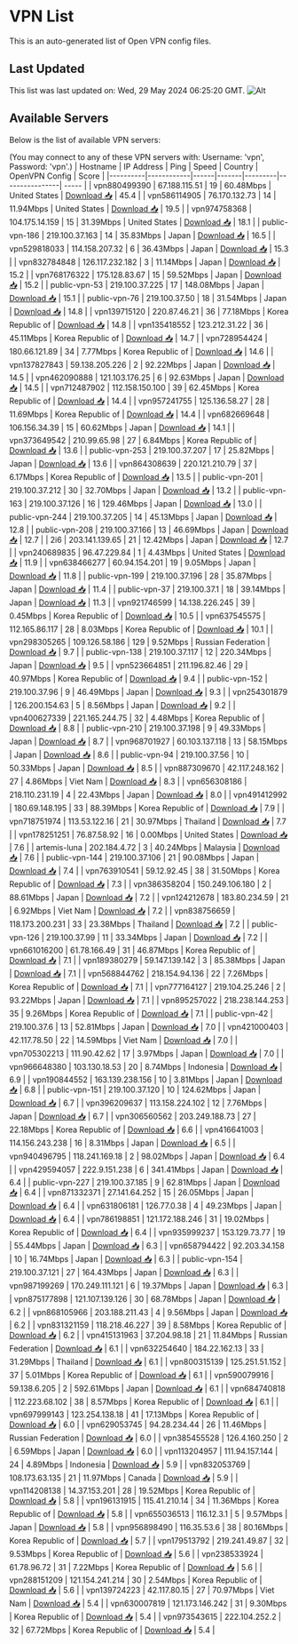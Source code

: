 # VPN List

This is an auto-generated list of Open VPN config files.

## Last Updated

This list was last updated on: Wed, 29 May 2024 06:25:20 GMT.
![Alt](https://repobeats.axiom.co/api/embed/186b98318ef1479477931607c1ad7d823f12451f.svg "Repobeats analytics image")

## Available Servers

Below is the list of available VPN servers:

(You may connect to any of these VPN servers with: Username: 'vpn', Password: 'vpn'.)
| Hostname | IP Address | Ping | Speed | Country | OpenVPN Config | Score |
|----------|------------|------|-------|---------|----------------| ----- |
| vpn880499390 | 67.188.115.51 | 19 | 60.48Mbps | United States | [Download 📥](./configs/server_0_US.ovpn) | 45.4 |
| vpn586114905 | 76.170.132.73 | 14 | 11.94Mbps | United States | [Download 📥](./configs/server_1_US.ovpn) | 19.5 |
| vpn974758368 | 104.175.14.159 | 15 | 31.39Mbps | United States | [Download 📥](./configs/server_2_US.ovpn) | 18.1 |
| public-vpn-186 | 219.100.37.163 | 14 | 35.83Mbps | Japan | [Download 📥](./configs/server_3_JP.ovpn) | 16.5 |
| vpn529818033 | 114.158.207.32 | 6 | 36.43Mbps | Japan | [Download 📥](./configs/server_4_JP.ovpn) | 15.3 |
| vpn832784848 | 126.117.232.182 | 3 | 11.14Mbps | Japan | [Download 📥](./configs/server_5_JP.ovpn) | 15.2 |
| vpn768176322 | 175.128.83.67 | 15 | 59.52Mbps | Japan | [Download 📥](./configs/server_6_JP.ovpn) | 15.2 |
| public-vpn-53 | 219.100.37.225 | 17 | 148.08Mbps | Japan | [Download 📥](./configs/server_7_JP.ovpn) | 15.1 |
| public-vpn-76 | 219.100.37.50 | 18 | 31.54Mbps | Japan | [Download 📥](./configs/server_8_JP.ovpn) | 14.8 |
| vpn139715120 | 220.87.46.21 | 36 | 77.18Mbps | Korea Republic of | [Download 📥](./configs/server_9_KR.ovpn) | 14.8 |
| vpn135418552 | 123.212.31.22 | 36 | 45.11Mbps | Korea Republic of | [Download 📥](./configs/server_10_KR.ovpn) | 14.7 |
| vpn728954424 | 180.66.121.89 | 34 | 7.77Mbps | Korea Republic of | [Download 📥](./configs/server_11_KR.ovpn) | 14.6 |
| vpn137827843 | 59.138.205.226 | 2 | 92.22Mbps | Japan | [Download 📥](./configs/server_12_JP.ovpn) | 14.5 |
| vpn462090888 | 121.103.176.25 | 6 | 92.63Mbps | Japan | [Download 📥](./configs/server_13_JP.ovpn) | 14.5 |
| vpn712487902 | 112.158.150.100 | 39 | 62.45Mbps | Korea Republic of | [Download 📥](./configs/server_14_KR.ovpn) | 14.4 |
| vpn957241755 | 125.136.58.27 | 28 | 11.69Mbps | Korea Republic of | [Download 📥](./configs/server_15_KR.ovpn) | 14.4 |
| vpn682669648 | 106.156.34.39 | 15 | 60.62Mbps | Japan | [Download 📥](./configs/server_16_JP.ovpn) | 14.1 |
| vpn373649542 | 210.99.65.98 | 27 | 6.84Mbps | Korea Republic of | [Download 📥](./configs/server_17_KR.ovpn) | 13.6 |
| public-vpn-253 | 219.100.37.207 | 17 | 25.82Mbps | Japan | [Download 📥](./configs/server_18_JP.ovpn) | 13.6 |
| vpn864308639 | 220.121.210.79 | 37 | 6.17Mbps | Korea Republic of | [Download 📥](./configs/server_19_KR.ovpn) | 13.5 |
| public-vpn-201 | 219.100.37.212 | 30 | 32.70Mbps | Japan | [Download 📥](./configs/server_20_JP.ovpn) | 13.2 |
| public-vpn-163 | 219.100.37.126 | 16 | 129.46Mbps | Japan | [Download 📥](./configs/server_21_JP.ovpn) | 13.0 |
| public-vpn-244 | 219.100.37.205 | 14 | 45.13Mbps | Japan | [Download 📥](./configs/server_22_JP.ovpn) | 12.8 |
| public-vpn-208 | 219.100.37.166 | 13 | 46.69Mbps | Japan | [Download 📥](./configs/server_23_JP.ovpn) | 12.7 |
| 2i6 | 203.141.139.65 | 21 | 12.42Mbps | Japan | [Download 📥](./configs/server_24_JP.ovpn) | 12.7 |
| vpn240689835 | 96.47.229.84 | 1 | 4.43Mbps | United States | [Download 📥](./configs/server_25_US.ovpn) | 11.9 |
| vpn638466277 | 60.94.154.201 | 19 | 9.05Mbps | Japan | [Download 📥](./configs/server_26_JP.ovpn) | 11.8 |
| public-vpn-199 | 219.100.37.196 | 28 | 35.87Mbps | Japan | [Download 📥](./configs/server_27_JP.ovpn) | 11.4 |
| public-vpn-37 | 219.100.37.1 | 18 | 39.14Mbps | Japan | [Download 📥](./configs/server_28_JP.ovpn) | 11.3 |
| vpn921746599 | 14.138.226.245 | 39 | 0.45Mbps | Korea Republic of | [Download 📥](./configs/server_29_KR.ovpn) | 10.5 |
| vpn637545575 | 112.165.86.117 | 28 | 8.03Mbps | Korea Republic of | [Download 📥](./configs/server_30_KR.ovpn) | 10.1 |
| vpn298305265 | 109.126.58.186 | 129 | 9.52Mbps | Russian Federation | [Download 📥](./configs/server_31_RU.ovpn) | 9.7 |
| public-vpn-138 | 219.100.37.117 | 12 | 220.34Mbps | Japan | [Download 📥](./configs/server_32_JP.ovpn) | 9.5 |
| vpn523664851 | 211.196.82.46 | 29 | 40.97Mbps | Korea Republic of | [Download 📥](./configs/server_33_KR.ovpn) | 9.4 |
| public-vpn-152 | 219.100.37.96 | 9 | 46.49Mbps | Japan | [Download 📥](./configs/server_34_JP.ovpn) | 9.3 |
| vpn254301879 | 126.200.154.63 | 5 | 8.56Mbps | Japan | [Download 📥](./configs/server_35_JP.ovpn) | 9.2 |
| vpn400627339 | 221.165.244.75 | 32 | 4.48Mbps | Korea Republic of | [Download 📥](./configs/server_36_KR.ovpn) | 8.8 |
| public-vpn-210 | 219.100.37.198 | 9 | 49.33Mbps | Japan | [Download 📥](./configs/server_37_JP.ovpn) | 8.7 |
| vpn968701927 | 60.103.137.118 | 13 | 58.15Mbps | Japan | [Download 📥](./configs/server_38_JP.ovpn) | 8.6 |
| public-vpn-94 | 219.100.37.56 | 10 | 50.33Mbps | Japan | [Download 📥](./configs/server_39_JP.ovpn) | 8.5 |
| vpn887309670 | 42.117.248.162 | 27 | 4.86Mbps | Viet Nam | [Download 📥](./configs/server_40_VN.ovpn) | 8.3 |
| vpn656308186 | 218.110.231.19 | 4 | 22.43Mbps | Japan | [Download 📥](./configs/server_41_JP.ovpn) | 8.0 |
| vpn491412992 | 180.69.148.195 | 33 | 88.39Mbps | Korea Republic of | [Download 📥](./configs/server_42_KR.ovpn) | 7.9 |
| vpn718751974 | 113.53.122.16 | 21 | 30.97Mbps | Thailand | [Download 📥](./configs/server_43_TH.ovpn) | 7.7 |
| vpn178251251 | 76.87.58.92 | 16 | 0.00Mbps | United States | [Download 📥](./configs/server_44_US.ovpn) | 7.6 |
| artemis-luna | 202.184.4.72 | 3 | 40.24Mbps | Malaysia | [Download 📥](./configs/server_45_MY.ovpn) | 7.6 |
| public-vpn-144 | 219.100.37.106 | 21 | 90.08Mbps | Japan | [Download 📥](./configs/server_46_JP.ovpn) | 7.4 |
| vpn763910541 | 59.12.92.45 | 38 | 31.50Mbps | Korea Republic of | [Download 📥](./configs/server_47_KR.ovpn) | 7.3 |
| vpn386358204 | 150.249.106.180 | 2 | 88.61Mbps | Japan | [Download 📥](./configs/server_48_JP.ovpn) | 7.2 |
| vpn124212678 | 183.80.234.59 | 21 | 6.92Mbps | Viet Nam | [Download 📥](./configs/server_49_VN.ovpn) | 7.2 |
| vpn838756659 | 118.173.200.231 | 33 | 23.38Mbps | Thailand | [Download 📥](./configs/server_50_TH.ovpn) | 7.2 |
| public-vpn-126 | 219.100.37.99 | 11 | 33.34Mbps | Japan | [Download 📥](./configs/server_51_JP.ovpn) | 7.2 |
| vpn661016200 | 61.78.166.49 | 31 | 46.87Mbps | Korea Republic of | [Download 📥](./configs/server_52_KR.ovpn) | 7.1 |
| vpn189380279 | 59.147.139.142 | 3 | 85.38Mbps | Japan | [Download 📥](./configs/server_53_JP.ovpn) | 7.1 |
| vpn568844762 | 218.154.94.136 | 22 | 7.26Mbps | Korea Republic of | [Download 📥](./configs/server_54_KR.ovpn) | 7.1 |
| vpn777164127 | 219.104.25.246 | 2 | 93.22Mbps | Japan | [Download 📥](./configs/server_55_JP.ovpn) | 7.1 |
| vpn895257022 | 218.238.144.253 | 35 | 9.26Mbps | Korea Republic of | [Download 📥](./configs/server_56_KR.ovpn) | 7.1 |
| public-vpn-42 | 219.100.37.6 | 13 | 52.81Mbps | Japan | [Download 📥](./configs/server_57_JP.ovpn) | 7.0 |
| vpn421000403 | 42.117.78.50 | 22 | 14.59Mbps | Viet Nam | [Download 📥](./configs/server_58_VN.ovpn) | 7.0 |
| vpn705302213 | 111.90.42.62 | 17 | 3.97Mbps | Japan | [Download 📥](./configs/server_59_JP.ovpn) | 7.0 |
| vpn966648380 | 103.130.18.53 | 20 | 8.74Mbps | Indonesia | [Download 📥](./configs/server_60_ID.ovpn) | 6.9 |
| vpn190844552 | 163.139.238.156 | 10 | 3.81Mbps | Japan | [Download 📥](./configs/server_61_JP.ovpn) | 6.8 |
| public-vpn-151 | 219.100.37.120 | 10 | 124.62Mbps | Japan | [Download 📥](./configs/server_62_JP.ovpn) | 6.7 |
| vpn396209637 | 113.158.224.102 | 12 | 7.76Mbps | Japan | [Download 📥](./configs/server_63_JP.ovpn) | 6.7 |
| vpn306560562 | 203.249.188.73 | 27 | 22.18Mbps | Korea Republic of | [Download 📥](./configs/server_64_KR.ovpn) | 6.6 |
| vpn416641003 | 114.156.243.238 | 16 | 8.31Mbps | Japan | [Download 📥](./configs/server_65_JP.ovpn) | 6.5 |
| vpn940496795 | 118.241.169.18 | 2 | 98.02Mbps | Japan | [Download 📥](./configs/server_66_JP.ovpn) | 6.4 |
| vpn429594057 | 222.9.151.238 | 6 | 341.41Mbps | Japan | [Download 📥](./configs/server_67_JP.ovpn) | 6.4 |
| public-vpn-227 | 219.100.37.185 | 9 | 62.81Mbps | Japan | [Download 📥](./configs/server_68_JP.ovpn) | 6.4 |
| vpn871332371 | 27.141.64.252 | 15 | 26.05Mbps | Japan | [Download 📥](./configs/server_69_JP.ovpn) | 6.4 |
| vpn631806181 | 126.77.0.38 | 4 | 49.23Mbps | Japan | [Download 📥](./configs/server_70_JP.ovpn) | 6.4 |
| vpn786198851 | 121.172.188.246 | 31 | 19.02Mbps | Korea Republic of | [Download 📥](./configs/server_71_KR.ovpn) | 6.4 |
| vpn935999237 | 153.129.73.77 | 19 | 55.44Mbps | Japan | [Download 📥](./configs/server_72_JP.ovpn) | 6.3 |
| vpn658794422 | 92.203.34.158 | 10 | 16.74Mbps | Japan | [Download 📥](./configs/server_73_JP.ovpn) | 6.3 |
| public-vpn-154 | 219.100.37.121 | 27 | 164.43Mbps | Japan | [Download 📥](./configs/server_74_JP.ovpn) | 6.3 |
| vpn987199269 | 170.249.111.121 | 6 | 19.37Mbps | Japan | [Download 📥](./configs/server_75_JP.ovpn) | 6.3 |
| vpn875177898 | 121.107.139.126 | 30 | 68.78Mbps | Japan | [Download 📥](./configs/server_76_JP.ovpn) | 6.2 |
| vpn868105966 | 203.188.211.43 | 4 | 9.56Mbps | Japan | [Download 📥](./configs/server_77_JP.ovpn) | 6.2 |
| vpn831321159 | 118.218.46.227 | 39 | 8.58Mbps | Korea Republic of | [Download 📥](./configs/server_78_KR.ovpn) | 6.2 |
| vpn415131963 | 37.204.98.18 | 21 | 11.84Mbps | Russian Federation | [Download 📥](./configs/server_79_RU.ovpn) | 6.1 |
| vpn632254640 | 184.22.162.13 | 33 | 31.29Mbps | Thailand | [Download 📥](./configs/server_80_TH.ovpn) | 6.1 |
| vpn800315139 | 125.251.51.152 | 37 | 5.01Mbps | Korea Republic of | [Download 📥](./configs/server_81_KR.ovpn) | 6.1 |
| vpn590079916 | 59.138.6.205 | 2 | 592.61Mbps | Japan | [Download 📥](./configs/server_82_JP.ovpn) | 6.1 |
| vpn684740818 | 112.223.68.102 | 38 | 8.57Mbps | Korea Republic of | [Download 📥](./configs/server_83_KR.ovpn) | 6.1 |
| vpn697999143 | 123.254.138.18 | 41 | 17.13Mbps | Korea Republic of | [Download 📥](./configs/server_84_KR.ovpn) | 6.0 |
| vpn629053745 | 94.28.234.44 | 26 | 11.46Mbps | Russian Federation | [Download 📥](./configs/server_85_RU.ovpn) | 6.0 |
| vpn385455528 | 126.4.160.250 | 2 | 6.59Mbps | Japan | [Download 📥](./configs/server_86_JP.ovpn) | 6.0 |
| vpn113204957 | 111.94.157.144 | 24 | 4.89Mbps | Indonesia | [Download 📥](./configs/server_87_ID.ovpn) | 5.9 |
| vpn832053769 | 108.173.63.135 | 21 | 11.97Mbps | Canada | [Download 📥](./configs/server_88_CA.ovpn) | 5.9 |
| vpn114208138 | 14.37.153.201 | 28 | 19.52Mbps | Korea Republic of | [Download 📥](./configs/server_89_KR.ovpn) | 5.8 |
| vpn196131915 | 115.41.210.14 | 34 | 11.36Mbps | Korea Republic of | [Download 📥](./configs/server_90_KR.ovpn) | 5.8 |
| vpn655036513 | 116.12.3.1 | 5 | 9.57Mbps | Japan | [Download 📥](./configs/server_91_JP.ovpn) | 5.8 |
| vpn956898490 | 116.35.53.6 | 38 | 80.16Mbps | Korea Republic of | [Download 📥](./configs/server_92_KR.ovpn) | 5.7 |
| vpn179513792 | 219.241.49.87 | 32 | 9.53Mbps | Korea Republic of | [Download 📥](./configs/server_93_KR.ovpn) | 5.6 |
| vpn238533924 | 61.78.96.72 | 31 | 7.22Mbps | Korea Republic of | [Download 📥](./configs/server_94_KR.ovpn) | 5.6 |
| vpn288151209 | 121.154.241.214 | 30 | 2.54Mbps | Korea Republic of | [Download 📥](./configs/server_95_KR.ovpn) | 5.6 |
| vpn139724223 | 42.117.80.15 | 27 | 70.97Mbps | Viet Nam | [Download 📥](./configs/server_96_VN.ovpn) | 5.4 |
| vpn630007819 | 121.173.146.242 | 31 | 9.30Mbps | Korea Republic of | [Download 📥](./configs/server_97_KR.ovpn) | 5.4 |
| vpn973543615 | 222.104.252.2 | 32 | 67.72Mbps | Korea Republic of | [Download 📥](./configs/server_98_KR.ovpn) | 5.4 |
